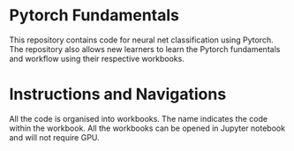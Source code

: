 # Pytorch Fundamentals

This repository contains code for neural net classification using Pytorch. The repository also allows new learners to learn the Pytorch fundamentals and workflow using their respective workbooks.

# Instructions and Navigations
All the code is organised into workbooks. The name indicates the code within the workbook. All the workbooks can be opened in Jupyter notebook and will not require GPU. 